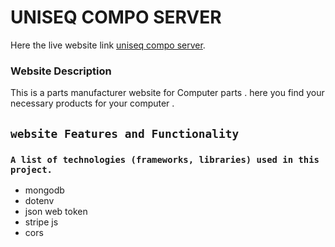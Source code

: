 # UNISEQ COMPO SERVER

Here the live website link [uniseq compo server](https://obscure-waters-19361.herokuapp.com/).

### Website Description
This is a parts manufacturer website for Computer parts .
here you find your necessary products for your computer .


## `website Features and Functionality `



### `A list of technologies (frameworks, libraries) used in this project.`

* mongodb
* dotenv
* json web token
* stripe js
* cors




